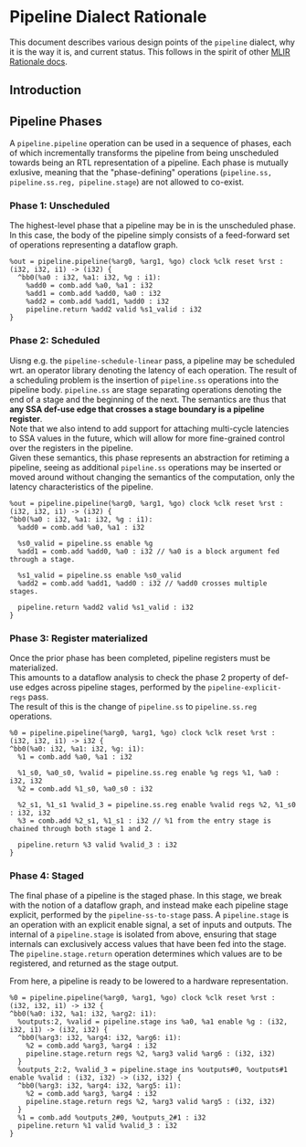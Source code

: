 # Pipeline Dialect Rationale

This document describes various design points of the `pipeline` dialect, why it is
the way it is, and current status. This follows in the spirit of other [MLIR
Rationale docs](https://mlir.llvm.org/docs/Rationale/).

## Introduction

## Pipeline Phases

A `pipeline.pipeline` operation can be used in a sequence of phases, each
of which incrementally transforms the pipeline from being unscheduled towards
being an RTL representation of a pipeline. Each phase is mutually exlusive,
meaning that the "phase-defining" operations
(`pipeline.ss, pipeline.ss.reg, pipeline.stage`) are not allowed to co-exist.

### Phase 1: Unscheduled

The highest-level phase that a pipeline may be in is the unscheduled phase.
In this case, the body of the pipeline simply consists of a feed-forward set of
operations representing a dataflow graph.

```mlir
%out = pipeline.pipeline(%arg0, %arg1, %go) clock %clk reset %rst : (i32, i32, i1) -> (i32) {
  ^bb0(%a0 : i32, %a1: i32, %g : i1):
    %add0 = comb.add %a0, %a1 : i32
    %add1 = comb.add %add0, %a0 : i32
    %add2 = comb.add %add1, %add0 : i32
    pipeline.return %add2 valid %s1_valid : i32
}
```

### Phase 2: Scheduled

Uisng e.g. the `pipeline-schedule-linear` pass, a pipeline may be scheduled wrt.
an operator library denoting the latency of each operation. The result of a scheduling
problem is the insertion of `pipeline.ss` operations into the pipeline body.
`pipeline.ss` are stage separating operations denoting the end of a stage and the
beginning of the next. The semantics are thus that **any SSA def-use edge that
crosses a stage boundary is a pipeline register**.  
Note that we also intend to add support for attaching multi-cycle latencies to
SSA values in the future, which will allow for more fine-grained control over
the registers in the pipeline.  
Given these semantics, this phase represents an abstraction for retiming a
pipeline, seeing as additional `pipeline.ss` operations may be inserted or 
moved around without changing the semantics of the computation, only the
latency characteristics of the pipeline.

```mlir
%out = pipeline.pipeline(%arg0, %arg1, %go) clock %clk reset %rst : (i32, i32, i1) -> (i32) {
^bb0(%a0 : i32, %a1: i32, %g : i1):
  %add0 = comb.add %a0, %a1 : i32

  %s0_valid = pipeline.ss enable %g
  %add1 = comb.add %add0, %a0 : i32 // %a0 is a block argument fed through a stage.

  %s1_valid = pipeline.ss enable %s0_valid
  %add2 = comb.add %add1, %add0 : i32 // %add0 crosses multiple stages.

  pipeline.return %add2 valid %s1_valid : i32
}
```

### Phase 3: Register materialized

Once the prior phase has been completed, pipeline registers must be materialized.  
This amounts to a dataflow analysis to check the phase 2 property of def-use edges
across pipeline stages, performed by the `pipeline-explicit-regs` pass.  
The result of this is the change of `pipeline.ss` to `pipeline.ss.reg` operations.

```mlir
%0 = pipeline.pipeline(%arg0, %arg1, %go) clock %clk reset %rst : (i32, i32, i1) -> i32 {
^bb0(%a0: i32, %a1: i32, %g: i1):
  %1 = comb.add %a0, %a1 : i32

  %1_s0, %a0_s0, %valid = pipeline.ss.reg enable %g regs %1, %a0 : i32, i32
  %2 = comb.add %1_s0, %a0_s0 : i32

  %2_s1, %1_s1 %valid_3 = pipeline.ss.reg enable %valid regs %2, %1_s0 : i32, i32
  %3 = comb.add %2_s1, %1_s1 : i32 // %1 from the entry stage is chained through both stage 1 and 2.

  pipeline.return %3 valid %valid_3 : i32
}
```

### Phase 4: Staged

The final phase of a pipeline is the staged phase. In this stage, we break with the notion
of a dataflow graph, and instead make each pipeline stage explicit, performed by the
`pipeline-ss-to-stage` pass.
A `pipeline.stage` is an operation with an explicit enable signal, a set of
inputs and outputs.  The internal of a `pipeline.stage` is isolated from above, 
ensuring that stage internals can exclusively access values that have been fed
into the stage. The `pipeline.stage.return` operation determines which values 
are to be registered, and returned as the stage output.  

From here, a pipeline is ready to be lowered to a hardware representation.

```mlir
%0 = pipeline.pipeline(%arg0, %arg1, %go) clock %clk reset %rst : (i32, i32, i1) -> i32 {
^bb0(%a0: i32, %a1: i32, %arg2: i1):
  %outputs:2, %valid = pipeline.stage ins %a0, %a1 enable %g : (i32, i32, i1) -> (i32, i32) {
  ^bb0(%arg3: i32, %arg4: i32, %arg6: i1):
    %2 = comb.add %arg3, %arg4 : i32
    pipeline.stage.return regs %2, %arg3 valid %arg6 : (i32, i32)
  }
  %outputs_2:2, %valid_3 = pipeline.stage ins %outputs#0, %outputs#1 enable %valid : (i32, i32) -> (i32, i32) {
  ^bb0(%arg3: i32, %arg4: i32, %arg5: i1):
    %2 = comb.add %arg3, %arg4 : i32
    pipeline.stage.return regs %2, %arg3 valid %arg5 : (i32, i32)
  }
  %1 = comb.add %outputs_2#0, %outputs_2#1 : i32
  pipeline.return %1 valid %valid_3 : i32
}
```